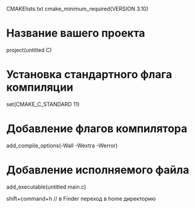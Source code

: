 CMAKElists.txt
cmake_minimum_required(VERSION 3.10)

# Название вашего проекта
project(untitled C)

# Установка стандартного флага компиляции
set(CMAKE_C_STANDARD 11)

# Добавление флагов компилятора
add_compile_options(-Wall -Wextra -Werror)

# Добавление исполняемого файла
add_executable(untitled main.c)

shift+command+h // в Finder переход в home директорию